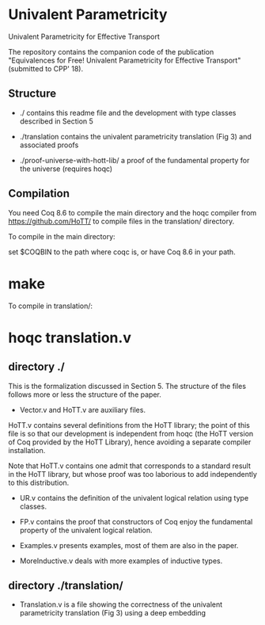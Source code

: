 # Univalent Parametricity 
Univalent Parametricity for Effective Transport

The repository contains the companion code of the publication
"Equivalences for Free!
Univalent Parametricity for Effective Transport" (submitted to CPP' 18).

## Structure

- ./
  contains this readme file and the development with type classes described in Section 5

- ./translation
   contains the univalent parametricity translation (Fig 3) and associated proofs 

- ./proof-universe-with-hott-lib/
  a proof of the fundamental property for the universe (requires hoqc)


## Compilation

You need Coq 8.6 to compile the main directory 
and the hoqc compiler from https://github.com/HoTT/ to compile
files in the translation/ directory. 

To compile in the main directory:

   set $COQBIN to the path where coqc is, or have Coq 8.6 in your path.

   # make

To compile in translation/:

   # hoqc translation.v

## directory ./

This is the formalization discussed in Section 5. 
The structure of the files follows more or less the structure of the paper.

* Vector.v and HoTT.v are auxiliary files. 

HoTT.v contains several definitions from the HoTT library; the point of this file is so that our development is independent from hoqc (the HoTT version of Coq provided by the HoTT Library), hence avoiding a separate compiler installation.

Note that HoTT.v contains one admit that corresponds to a standard result in the HoTT library, but whose proof was too laborious to add independently to this distribution.

* UR.v contains the definition of the univalent logical relation using type classes.

* FP.v contains the proof that constructors of Coq enjoy the fundamental property of the univalent logical relation.

* Examples.v presents examples, most of them are also in the paper.

* MoreInductive.v deals with more examples of inductive types.


## directory ./translation/

* Translation.v is a file showing the correctness of the univalent parametricity translation (Fig 3) using a deep embedding
